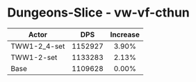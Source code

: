 # Dungeons-Slice - vw-vf-cthun
| Actor | DPS | Increase |
|---|:---:|:---:|
|TWW1-2_4-set|1152927|3.90%|
|TWW1-2-set|1133283|2.13%|
|Base|1109628|0.00%|

